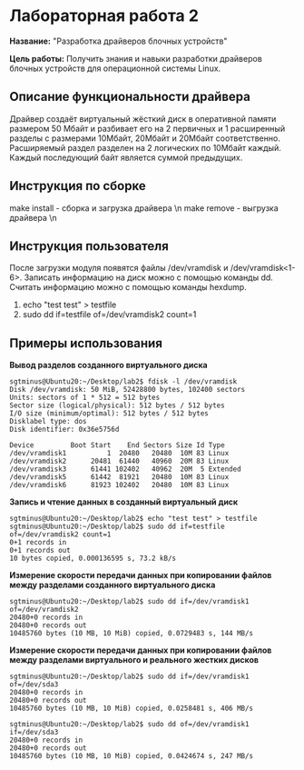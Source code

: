 # Лабораторная работа 2

**Название:** "Разработка драйверов блочных устройств"

**Цель работы:** Получить знания и навыки разработки драйверов блочных устройств для операционной системы Linux.

## Описание функциональности драйвера

Драйвер создаёт виртуальный жёсткий диск в оперативной памяти размером 50 Мбайт и разбивает его на 2 первичных и 1 расширенный разделы с размерами 10Мбайт, 20Мбайт и 20Мбайт соответственно. Расширяемый раздел разделен на 2 логических по 10Мбайт каждый. Каждый последующий байт является суммой предыдущих.

## Инструкция по сборке

make install - сборка и загрузка драйвера \n
make remove - выгрузка драйвера \n

## Инструкция пользователя
После загрузки модуля появятся файлы /dev/vramdisk и /dev/vramdisk<1-6>. Записать информацию на диск можно с помощью команды dd. Считать информацию можно с помощью команды hexdump.

1. echo "test test" > testfile
2. sudo dd if=testfile of=/dev/vramdisk2 count=1

## Примеры использования
**Вывод разделов созданного виртуального диска**
```shell
sgtminus@Ubuntu20:~/Desktop/lab2$ fdisk -l /dev/vramdisk  
Disk /dev/vramdisk: 50 MiB, 52428800 bytes, 102400 sectors  
Units: sectors of 1 * 512 = 512 bytes  
Sector size (logical/physical): 512 bytes / 512 bytes  
I/O size (minimum/optimal): 512 bytes / 512 bytes  
Disklabel type: dos  
Disk identifier: 0x36e5756d  

Device         Boot Start    End Sectors Size Id Type  
/dev/vramdisk1          1  20480   20480  10M 83 Linux  
/dev/vramdisk2      20481  61440   40960  20M 83 Linux  
/dev/vramdisk3      61441 102402   40962  20M  5 Extended  
/dev/vramdisk5      61442  81921   20480  10M 83 Linux  
/dev/vramdisk6      81923 102402   20480  10M 83 Linux  
```

**Запись и чтение данных в созданный виртуальный диск**
```shell
sgtminus@Ubuntu20:~/Desktop/lab2$ echo "test test" > testfile
sgtminus@Ubuntu20:~/Desktop/lab2$ sudo dd if=testfile of=/dev/vramdisk2 count=1
0+1 records in
0+1 records out
10 bytes copied, 0.000136595 s, 73.2 kB/s
```
**Измерение скорости передачи данных при копировании файлов между разделами созданного виртуального диска**

```shell
sgtminus@Ubuntu20:~/Desktop/lab2$ sudo dd if=/dev/vramdisk1 of=/dev/vramdisk2
20480+0 records in
20480+0 records out
10485760 bytes (10 MB, 10 MiB) copied, 0.0729483 s, 144 MB/s
```

**Измерение скорости передачи данных при копировании файлов между разделами виртуального и реального жестких дисков**

```shell
sgtminus@Ubuntu20:~/Desktop/lab2$ sudo dd if=/dev/vramdisk1 of=/dev/sda3
20480+0 records in
20480+0 records out
10485760 bytes (10 MB, 10 MiB) copied, 0.0258481 s, 406 MB/s
```

```shell
sgtminus@Ubuntu20:~/Desktop/lab2$ sudo dd of=/dev/vramdisk1 if=/dev/sda3
20480+0 records in
20480+0 records out
10485760 bytes (10 MB, 10 MiB) copied, 0.0424674 s, 247 MB/s
```

